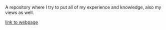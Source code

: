 A repository where I try to put all of my experience and knowledge, also my views as well.

[link to webpage](https://movingmonk.github.io/all/index)
